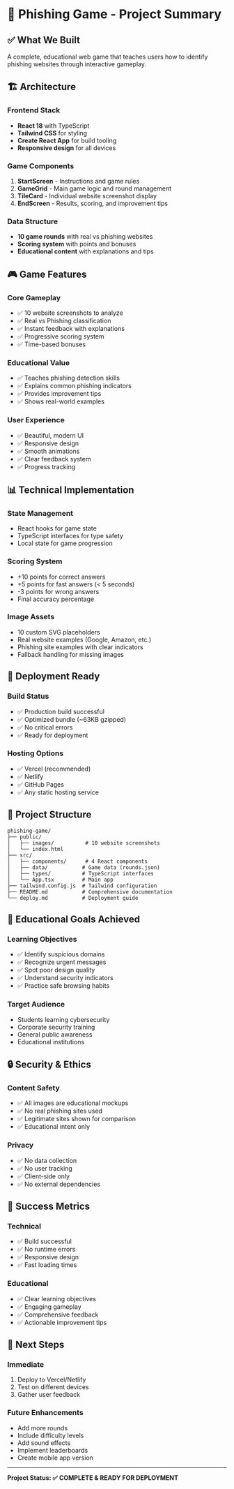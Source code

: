 # 🎯 Phishing Game - Project Summary

## ✅ What We Built

A complete, educational web game that teaches users how to identify phishing websites through interactive gameplay.

## 🏗️ Architecture

### Frontend Stack
- **React 18** with TypeScript
- **Tailwind CSS** for styling
- **Create React App** for build tooling
- **Responsive design** for all devices

### Game Components
1. **StartScreen** - Instructions and game rules
2. **GameGrid** - Main game logic and round management
3. **TileCard** - Individual website screenshot display
4. **EndScreen** - Results, scoring, and improvement tips

### Data Structure
- **10 game rounds** with real vs phishing websites
- **Scoring system** with points and bonuses
- **Educational content** with explanations and tips

## 🎮 Game Features

### Core Gameplay
- ✅ 10 website screenshots to analyze
- ✅ Real vs Phishing classification
- ✅ Instant feedback with explanations
- ✅ Progressive scoring system
- ✅ Time-based bonuses

### Educational Value
- ✅ Teaches phishing detection skills
- ✅ Explains common phishing indicators
- ✅ Provides improvement tips
- ✅ Shows real-world examples

### User Experience
- ✅ Beautiful, modern UI
- ✅ Responsive design
- ✅ Smooth animations
- ✅ Clear feedback system
- ✅ Progress tracking

## 📊 Technical Implementation

### State Management
- React hooks for game state
- TypeScript interfaces for type safety
- Local state for game progression

### Scoring System
- +10 points for correct answers
- +5 points for fast answers (< 5 seconds)
- -3 points for wrong answers
- Final accuracy percentage

### Image Assets
- 10 custom SVG placeholders
- Real website examples (Google, Amazon, etc.)
- Phishing site examples with clear indicators
- Fallback handling for missing images

## 🚀 Deployment Ready

### Build Status
- ✅ Production build successful
- ✅ Optimized bundle (~63KB gzipped)
- ✅ No critical errors
- ✅ Ready for deployment

### Hosting Options
- ✅ Vercel (recommended)
- ✅ Netlify
- ✅ GitHub Pages
- ✅ Any static hosting service

## 📁 Project Structure

```
phishing-game/
├── public/
│   ├── images/          # 10 website screenshots
│   └── index.html
├── src/
│   ├── components/      # 4 React components
│   ├── data/           # Game data (rounds.json)
│   ├── types/          # TypeScript interfaces
│   └── App.tsx         # Main app
├── tailwind.config.js  # Tailwind configuration
├── README.md           # Comprehensive documentation
└── deploy.md           # Deployment guide
```

## 🎯 Educational Goals Achieved

### Learning Objectives
- ✅ Identify suspicious domains
- ✅ Recognize urgent messages
- ✅ Spot poor design quality
- ✅ Understand security indicators
- ✅ Practice safe browsing habits

### Target Audience
- Students learning cybersecurity
- Corporate security training
- General public awareness
- Educational institutions

## 🔒 Security & Ethics

### Content Safety
- ✅ All images are educational mockups
- ✅ No real phishing sites used
- ✅ Legitimate sites shown for comparison
- ✅ Educational intent only

### Privacy
- ✅ No data collection
- ✅ No user tracking
- ✅ Client-side only
- ✅ No external dependencies

## 🎉 Success Metrics

### Technical
- ✅ Build successful
- ✅ No runtime errors
- ✅ Responsive design
- ✅ Fast loading times

### Educational
- ✅ Clear learning objectives
- ✅ Engaging gameplay
- ✅ Comprehensive feedback
- ✅ Actionable improvement tips

## 🚀 Next Steps

### Immediate
1. Deploy to Vercel/Netlify
2. Test on different devices
3. Gather user feedback

### Future Enhancements
- Add more rounds
- Include difficulty levels
- Add sound effects
- Implement leaderboards
- Create mobile app version

---

**Project Status: ✅ COMPLETE & READY FOR DEPLOYMENT**
